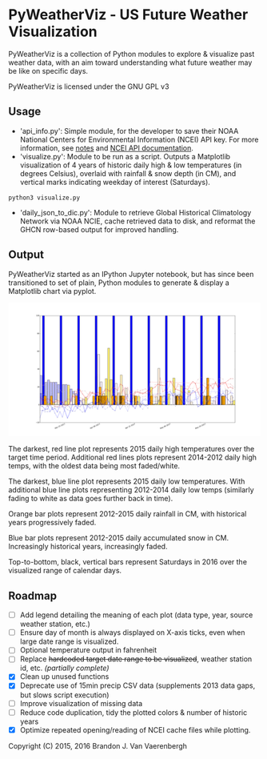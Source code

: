 # PyWeatherViz - US Future Weather Visualization

PyWeatherViz is a collection of Python modules to explore & visualize past weather data, with an aim toward understanding what future weather may be like on specific days.

PyWeatherViz is licensed under the GNU GPL v3

## Usage
 - 'api_info.py': Simple module, for the developer to save their NOAA National Centers for Environmental Information (NCEI) API key. For more information, see [notes](https://raw.githubusercontent.com/bjamesv/pyweatherviz/master/doc/ncei_api.md) and [NCEI API documentation](http://www.ncdc.noaa.gov/cdo-web/webservices/v2#gettingStarted).
 - 'visualize.py': Module to be run as a script. Outputs a Matplotlib visualization of 4 years of historic daily high & low temperatures (in degrees Celsius), overlaid with rainfall & snow depth (in CM), and vertical marks indicating weekday of interest (Saturdays).
  ```
python3 visualize.py
  ```
 - 'daily_json_to_dic.py': Module to retrieve Global Historical Climatology Network via NOAA NCIE, cache retrieved data to disk, and reformat the GHCN row-based output for improved handling.

## Output
PyWeatherViz started as an IPython Jupyter notebook, but has since been transitioned to set of plain, Python modules to generate & display a Matplotlib chart via pyplot.

![Montague, Michigan 2012-2015 weather for the period 17-MAR to 1-JUN of those years](https://raw.githubusercontent.com/bjamesv/pyweatherviz/master/doc/figure_1.png)

The darkest, red line plot represents 2015 daily high temperatures over the target time period. Additional red lines plots represent 2014-2012 daily high temps, with the oldest data being most faded/white.

The darkest, blue line plot represents 2015 daily low temperatures. With additional blue line plots representing 2012-2014 daily low temps (similarly fading to white as data goes further back in time).

Orange bar plots represent 2012-2015 daily rainfall in CM, with historical years progressively faded.

Blue bar plots represent 2012-2015 daily accumulated snow in CM. Increasingly historical years, increasingly faded.

Top-to-bottom, black, vertical bars represent Saturdays in 2016 over the visualized range of calendar days.

## Roadmap
 - [ ] Add legend detailing the meaning of each plot (data type, year, source weather station, etc.)
 - [ ] Ensure day of month is always displayed on X-axis ticks, even when large date range is visualized.
 - [ ] Optional temperature output in fahrenheit
 - [ ] Replace ~~hardcoded target date range to be visualized~~, weather station id, etc. _(partially complete)_
 - [x] Clean up unused functions
 - [x] Deprecate use of 15min precip CSV data (supplements 2013 data gaps, but slows script execution)
 - [ ] Improve visualization of missing data
 - [ ] Reduce code duplication, tidy the plotted colors & number of historic years
 - [x] Optimize repeated opening/reading of NCEI cache files while plotting.

Copyright (C) 2015, 2016 Brandon J. Van Vaerenbergh
